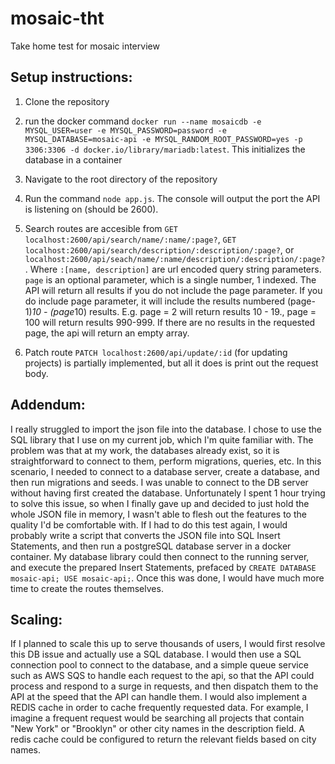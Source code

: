 # mosaic-tht
Take home test for mosaic interview

## Setup instructions:
1. Clone the repository
2. run the docker command `docker run --name mosaicdb -e MYSQL_USER=user -e MYSQL_PASSWORD=password -e MYSQL_DATABASE=mosaic-api -e MYSQL_RANDOM_ROOT_PASSWORD=yes -p 3306:3306 -d docker.io/library/mariadb:latest`. This initializes the database in a container
2. Navigate to the root directory of the repository
3. Run the command `node app.js`. The console will output the port the API is listening on (should be 2600).
4. Search routes are accesible from `GET localhost:2600/api/search/name/:name/:page?`, `GET localhost:2600/api/search/description/:description/:page?`, or `localhost:2600/api/seach/name/:name/description/:description/:page?`.
  Where `:[name, description]` are url encoded query string parameters. `page` is an optional parameter, which is a single number, 1 indexed.
  The API will return all results if you do not include the page parameter. If you do include page parameter, it will include the results numbered (page-1)*10 - (page*10) results.
  E.g. page = 2 will return results 10 - 19., page = 100 will return results 990-999. If there are no results in the requested page, the api will return an empty array.

5. Patch route `PATCH localhost:2600/api/update/:id` (for updating projects) is partially implemented, but all it does is print out the request body.

## Addendum:
I really struggled to import the json file into the database. I chose to use the SQL library that I use on my current job, which I'm quite familiar with. 
The problem was that at my work, the databases already exist, so it is straightforward to connect to them, perform migrations, queries, etc. In this scenario,
I needed to connect to a database server, create a database, and then run migrations and seeds. I was unable to connect to the DB server without having first created
the database. Unfortunately I spent 1 hour trying to solve this issue, so when I finally gave up and decided to just hold the whole JSON file in memory, I wasn't able
to flesh out the features to the quality I'd be comfortable with. If I had to do this test again, I would probably write a script that converts the JSON file into SQL Insert Statements, and then run a postgreSQL database server in a docker container. My database library could then connect to the running server, and execute the prepared Insert Statements, prefaced by `CREATE DATABASE mosaic-api; USE mosaic-api;`. Once this was done, I would have much more time to create the routes themselves.

## Scaling:
If I planned to scale this up to serve thousands of users, I would first resolve this DB issue and actually use a SQL database. I would then use a SQL connection pool
to connect to the database, and a simple queue service such as AWS SQS to handle each request to the api, so that the API could process and respond to a surge in 
requests, and then dispatch them to the API at the speed that the API can handle them. I would also implement a REDIS cache in order to cache frequently requested data.
For example, I imagine a frequent request would be searching all projects that contain "New York" or "Brooklyn" or other city names in the description field. A redis cache
could be configured to return the relevant fields based on city names.

